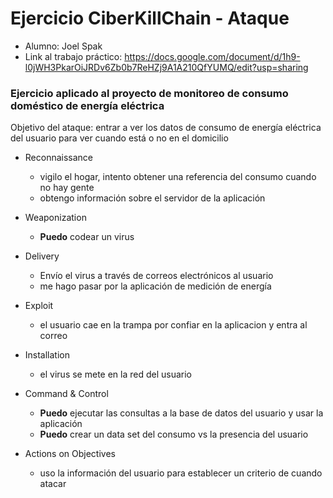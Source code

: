 # Ejercicio CiberKillChain - Ataque

 * Alumno: Joel Spak
 * Link al trabajo práctico: https://docs.google.com/document/d/1h9-l0jWH3PkarOiJRDv6Zb0b7ReHZj9A1A210QfYUMQ/edit?usp=sharing

### Ejercicio aplicado al proyecto de monitoreo de consumo doméstico de energía eléctrica
Objetivo del ataque: entrar a ver los datos de consumo de energía eléctrica del usuario para ver cuando está o no en el domicilio 

* Reconnaissance
  - vigilo el hogar, intento obtener una referencia del consumo cuando no hay gente
  -  obtengo información sobre el servidor de la aplicación

* Weaponization
  - **Puedo** codear un virus
  
* Delivery
  - Envío el virus a través de correos electrónicos al usuario
  - me hago pasar por la aplicación de medición de energía
  
* Exploit
  - el usuario cae en la trampa por confiar en la aplicacion y entra al correo
  
* Installation  
  - el virus se mete en la red del usuario

* Command & Control
  - **Puedo** ejecutar las consultas a la base de datos del usuario y usar la aplicación
  - **Puedo** crear un data set del consumo vs la presencia del usuario
  
* Actions on Objectives
  - uso la información del usuario para establecer un criterio de cuando atacar
  
  

